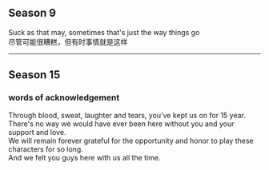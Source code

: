 ## Season 9

Suck as that may, sometimes that's just the way things go <br>
尽管可能很糟糕，但有时事情就是这样



<hr>

## Season 15

### words of acknowledgement

Through blood, sweat, laughter and tears, you've kept us on for 15 year. <br>
There's no way we would have ever been here without you and your support and love. <br>
We will remain forever grateful for the opportunity and honor to play these characters for so long. <br>
And we felt you guys here with us all the time.
